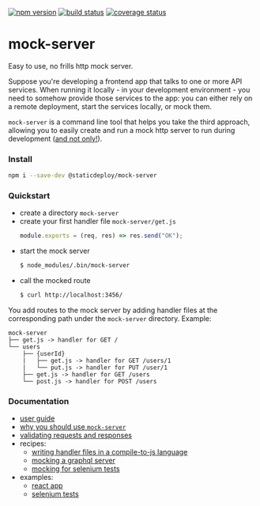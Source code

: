 [![npm version](https://img.shields.io/npm/v/@staticdeploy/mock-server.svg)](https://www.npmjs.com/package/@staticdeploy/mock-server)
[![build status](https://img.shields.io/circleci/project/github/staticdeploy/mock-server.svg)](https://circleci.com/gh/staticdeploy/mock-server)
[![coverage status](https://codecov.io/github/staticdeploy/mock-server/coverage.svg?branch=master)](https://codecov.io/github/staticdeploy/mock-server?branch=master)

# mock-server

Easy to use, no frills http mock server.

Suppose you're developing a frontend app that talks to one or more API services.
When running it locally - in your development environment - you need to somehow
provide those services to the app: you can either rely on a remote deployment,
start the services locally, or mock them.

`mock-server` is a command line tool that helps you take the third approach,
allowing you to easily create and run a mock http server to run during
development ([and not only!](docs/recipes/mocking-for-selenium-tests.md)).

### Install

```sh
npm i --save-dev @staticdeploy/mock-server
```

### Quickstart

- create a directory `mock-server`
- create your first handler file `mock-server/get.js`
  ```js
  module.exports = (req, res) => res.send("OK");
  ```
- start the mock server
  ```sh
  $ node_modules/.bin/mock-server
  ```
- call the mocked route
  ```sh
  $ curl http://localhost:3456/
  ```

You add routes to the mock server by adding handler files at the corresponding
path under the `mock-server` directory. Example:

```
mock-server
├── get.js -> handler for GET /
└── users
    ├── {userId}
    |   ├── get.js -> handler for GET /users/1
    |   └── put.js -> handler for PUT /user/1
    ├── get.js -> handler for GET /users
    └── post.js -> handler for POST /users
```

### Documentation

- [user guide](docs/user-guide.md)
- [why you should use `mock-server`](docs/why-use-mock-server.md)
- [validating requests and responses](docs/validation.md)
- recipes:
  - [writing handler files in a compile-to-js language](docs/recipes/using-compile-to-js-languages.md)
  - [mocking a graphql server](docs/recipes/mocking-a-graphql-server.md)
  - [mocking for selenium tests](docs/recipes/mocking-for-selenium-tests.md)
- examples:
  - [react app](examples/react-app)
  - [selenium tests](examples/selenium-tests)
